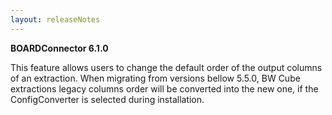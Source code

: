 ```yaml
---
layout: releaseNotes
---
```


**BOARDConnector 6.1.0**


This feature allows users to change the default order of the output columns of an extraction.
When migrating from versions bellow 5.5.0, BW Cube extractions legacy columns order will be converted into the new one, if the ConfigConverter is selected during installation.